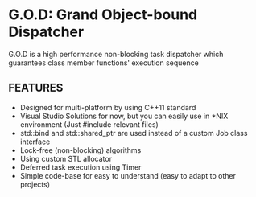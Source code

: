 G.O.D: Grand Object-bound Dispatcher
==========

G.O.D is a high performance non-blocking task dispatcher which guarantees class member functions' execution sequence 

## FEATURES
* Designed for multi-platform by using C++11 standard
 * Visual Studio Solutions for now, but you can easily use in *NIX environment (Just #include relevant files)
* std::bind and std::shared_ptr are used instead of a custom Job class interface
* Lock-free (non-blocking) algorithms
* Using custom STL allocator
* Deferred task execution using Timer
* Simple code-base for easy to understand (easy to adapt to other projects)




